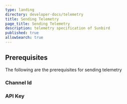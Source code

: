 ```yaml
---
type: landing
directory: developer-docs/telemetry
title: Sending Telemetry
page_title: Sending Telemetry
description: telemetry specification of Sunbird
published: true
allowSearch: true
---
```


## Prerequisites

The following are the prerequisites for sending telemetry

### 
### Channel Id 

### API Key

